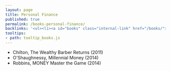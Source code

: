 ```yaml
---
layout: page
title: Personal Finance
published: true
permalink: /books-personal-finance/
backlinks: '<ul><li><a id="books" class="internal-link" href="/books/">Books</a></li></ul>'
tooltips: 
- path: tooltip_books.js
---
```


* Chilton, The Wealthy Barber Returns (2011)
* O'Shaughnessy, Millennial Money (2014)
* Robbins, MONEY Master the Game (2014)

